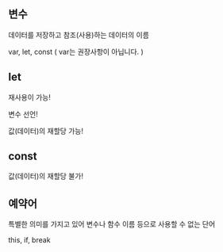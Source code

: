 ## 변수

데이터를 저장하고 참조(사용)하는 데이터의 이름

var, let, const ( var는 권장사항이 아닙니다. )

## let

재사용이 가능!

변수 선언!

값(데이터)의 재할당 가능!

## const

값(데이터)의 재할당 불가!

## 예약어

특별한 의미를 가지고 있어 변수나 함수 이름 등으로 사용할 수 없는 단어

this, if, break
